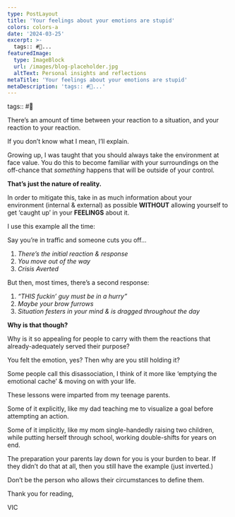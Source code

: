 ```yaml
---
type: PostLayout
title: 'Your feelings about your emotions are stupid'
colors: colors-a
date: '2024-03-25'
excerpt: >-
  tags:: #🤝...
featuredImage:
  type: ImageBlock
  url: /images/blog-placeholder.jpg
  altText: Personal insights and reflections
metaTitle: 'Your feelings about your emotions are stupid'
metaDescription: 'tags:: #🤝...'
---
```


tags:: #🤝

There’s an amount of time between your reaction to a situation, and your reaction to your reaction.

If you don’t know what I mean, I’ll explain.

Growing up, I was taught that you should always take the environment at face value. You do this to become familiar with your surroundings on the off-chance that _something_ happens that will be outside of your control.

**That’s just the nature of reality.**

In order to mitigate this, take in as much information about your environment (internal & external) as possible **WITHOUT** allowing yourself to get ‘caught up’ in your **FEELINGS** about it.

I use this example all the time:

Say you’re in traffic and someone cuts you off…

1.  _There’s the initial reaction & response_
2.  _You move out of the way_
3.  _Crisis Averted_

But then, most times, there’s a second response:

1.  _“THIS fuckin’ guy must be in a hurry”_
2.  _Maybe your brow furrows_
3.  _Situation festers in your mind & is dragged throughout the day_

**Why is that though?**

Why is it so appealing for people to carry with them the reactions that already-adequately served their purpose?

You felt the emotion, yes? Then why are you still holding it?

Some people call this disassociation, I think of it more like ‘emptying the emotional cache’ & moving on with your life.

These lessons were imparted from my teenage parents.

Some of it explicitly, like my dad teaching me to visualize a goal before attempting an action.

Some of it implicitly, like my mom single-handedly raising two children, while putting herself through school, working double-shifts for years on end.

The preparation your parents lay down for you is your burden to bear. If they didn’t do that at all, then you still have the example (just inverted.)

Don’t be the person who allows their circumstances to define them.

Thank you for reading,

VIC